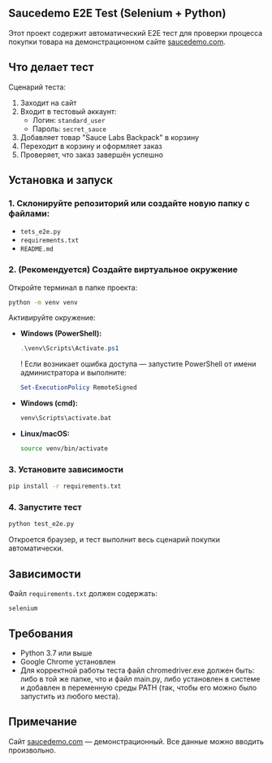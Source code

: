 ## Saucedemo E2E Test (Selenium + Python)

Этот проект содержит автоматический E2E тест для проверки процесса покупки товара на демонстрационном сайте [saucedemo.com](https://www.saucedemo.com).


## Что делает тест

Сценарий теста:
1. Заходит на сайт
2. Входит в тестовый аккаунт:
   - Логин: `standard_user`
   - Пароль: `secret_sauce`
3. Добавляет товар "Sauce Labs Backpack" в корзину
4. Переходит в корзину и оформляет заказ
5. Проверяет, что заказ завершён успешно


## Установка и запуск

### 1. Склонируйте репозиторий или создайте новую папку с файлами:
- `tets_e2e.py`
- `requirements.txt`
- `README.md`


### 2. (Рекомендуется) Создайте виртуальное окружение

Откройте терминал в папке проекта:

```bash
python -m venv venv
```

Активируйте окружение:

- **Windows (PowerShell):**
  ```powershell
  .\venv\Scripts\Activate.ps1
  ```
  ! Если возникает ошибка доступа — запустите PowerShell от имени администратора и выполните:
  ```powershell
  Set-ExecutionPolicy RemoteSigned
  ```

- **Windows (cmd):**
  ```cmd
  venv\Scripts\activate.bat
  ```

- **Linux/macOS:**
  ```bash
  source venv/bin/activate
  ```


### 3. Установите зависимости

```bash
pip install -r requirements.txt
```


### 4. Запустите тест

```bash
python test_e2e.py
```

Откроется браузер, и тест выполнит весь сценарий покупки автоматически.


##  Зависимости

Файл `requirements.txt` должен содержать:

```
selenium
```


##  Требования

- Python 3.7 или выше
- Google Chrome установлен
- Для корректной работы теста файл chromedriver.exe должен быть:
либо в той же папке, что и файл main.py,
либо установлен в системе и добавлен в переменную среды PATH (так, чтобы его можно было запустить из любого места).


##  Примечание

Сайт [saucedemo.com](https://www.saucedemo.com) — демонстрационный. Все данные можно вводить произвольно.



